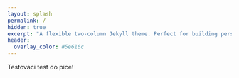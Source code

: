 ```yaml
---
layout: splash
permalink: /
hidden: true
excerpt: "A flexible two-column Jekyll theme. Perfect for building personal sites, blogs, and portfolios.<br /> <small><a href="https://github.com/mmistakes/minimal-mistakes/releases/tag/4.26.2">Latest release v4.26.2</a></small>"
header:
  overlay_color: #5e616c
---
```


Testovaci test do pice!
